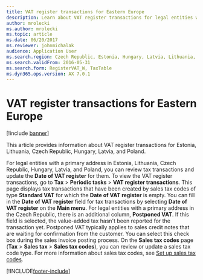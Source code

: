 ```yaml
---
title: VAT register transactions for Eastern Europe
description: Learn about VAT register transactions for legal entities with a primary address Estonia, Lithuania, Czech Republic, Hungary, Latvia, and Poland.
author: mrolecki
ms.author: mrolecki
ms.topic: article
ms.date: 06/20/2017
ms.reviewer: johnmichalak
audience: Application User
ms.search.region: Czech Republic, Estonia, Hungary, Latvia, Lithuania, Poland
ms.search.validFrom: 2016-05-31
ms.search.form: RegisterVAT_W, TaxTable
ms.dyn365.ops.version: AX 7.0.1
---
```


# VAT register transactions for Eastern Europe

[!include [banner](../../includes/banner.md)]

This article provides information about VAT register transactions for Estonia, Lithuania, Czech Republic, Hungary, Latvia, and Poland. 

For legal entities with a primary address in Estonia, Lithuania, Czech Republic, Hungary, Latvia, and Poland, you can review tax transactions and update the **Date of VAT register** for them. To view the VAT register transactions, go to **Tax** > **Periodic tasks** > **VAT register transactions**. This page displays tax transactions that have been created by sales tax codes of type **Standard VAT** for which the **Date of VAT register** is empty. You can fill in the **Date of VAT register** field for tax transactions by selecting **Date of VAT register** on the **Main menu**. For legal entities with a primary address in the Czech Republic, there is an additional column, **Postponed VAT**. If this field is selected, the value-added tax hasn't been reported for the transaction yet. Postponed VAT typically applies to sales credit notes that are waiting for confirmation from the customer. You can select this check box during the sales invoice posting process. On the **Sales tax codes** page (**Tax** &gt; **Sales tax** &gt; **Sales tax codes**), you can review or update a sales tax code type. For more information about sales tax codes, see [Set up sales tax codes](../../general-ledger/tasks/set-up-sales-tax-codes.md).





[!INCLUDE[footer-include](../../../includes/footer-banner.md)]

